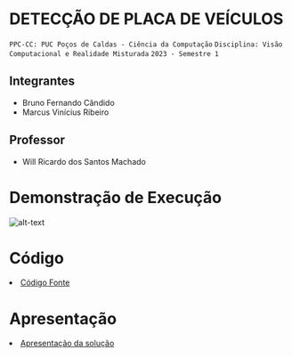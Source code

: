 # DETECÇÃO DE PLACA DE VEÍCULOS

`PPC-CC: PUC Poços de Caldas - Ciência da Computação`
`Disciplina: Visão Computacional e Realidade Misturada`
`2023 - Semestre 1`

## Integrantes

- Bruno Fernando Cândido
- Marcus Vinícius Ribeiro

## Professor

- Will Ricardo dos Santos Machado

# Demonstração de Execução

![alt-text](https://github.com/ICEI-PUC-Minas-PPC-CC/ppc-cc-2023-1-visao-comp-detectar-placa-de-veiculo/blob/main/presentation/VisaoComp.gif)

# Código

<li><a href="src/README.md"> Código Fonte</a></li>

# Apresentação

<li><a href="presentation/README.md"> Apresentação da solução</a></li>

